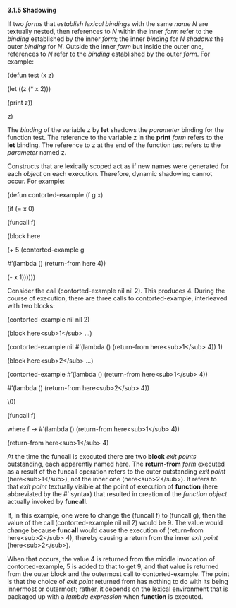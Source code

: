 **3.1.5 Shadowing** 

If two *forms* that *establish lexical bindings* with the same *name N* are textually nested, then references to *N* within the inner *form* refer to the *binding* established by the inner *form*; the inner *binding* for *N shadows* the outer *binding* for *N*. Outside the inner *form* but inside the outer one, references to *N* refer to the *binding* established by the outer *form*. For example: 

(defun test (x z) 

(let ((z (\* x 2))) 

(print z)) 

z) 

The *binding* of the variable z by **let** shadows the *parameter* binding for the function test. The reference to the variable z in the **print** *form* refers to the **let** binding. The reference to z at the end of the function test refers to the *parameter* named z. 

Constructs that are lexically scoped act as if new names were generated for each *object* on each execution. Therefore, dynamic shadowing cannot occur. For example: 

(defun contorted-example (f g x) 

(if (= x 0) 

(funcall f) 

(block here 

(+ 5 (contorted-example g 

#’(lambda () (return-from here 4)) 

(- x 1)))))) 

Consider the call (contorted-example nil nil 2). This produces 4. During the course of execution, there are three calls to contorted-example, interleaved with two blocks: 

(contorted-example nil nil 2) 

(block here\<sub\>1\</sub\> ...) 

(contorted-example nil #’(lambda () (return-from here\<sub\>1\</sub\> 4)) 1) 

(block here\<sub\>2\</sub\> ...) 

(contorted-example #’(lambda () (return-from here\<sub\>1\</sub\> 4)) 

#’(lambda () (return-from here\<sub\>2\</sub\> 4)) 

\0) 

(funcall f) 

where f *→* #’(lambda () (return-from here\<sub\>1\</sub\> 4))  



(return-from here\<sub\>1\</sub\> 4) 

At the time the funcall is executed there are two **block** *exit points* outstanding, each apparently named here. The **return-from** *form* executed as a result of the funcall operation refers to the outer outstanding *exit point* (here\<sub\>1\</sub\>), not the inner one (here\<sub\>2\</sub\>). It refers to that *exit point* textually visible at the point of execution of **function** (here abbreviated by the #’ syntax) that resulted in creation of the *function object* actually invoked by **funcall**. 

If, in this example, one were to change the (funcall f) to (funcall g), then the value of the call (contorted-example nil nil 2) would be 9. The value would change because **funcall** would cause the execution of (return-from here\<sub\>2\</sub\> 4), thereby causing a return from the inner *exit point* (here\<sub\>2\</sub\>). 

When that occurs, the value 4 is returned from the middle invocation of contorted-example, 5 is added to that to get 9, and that value is returned from the outer block and the outermost call to contorted-example. The point is that the choice of *exit point* returned from has nothing to do with its being innermost or outermost; rather, it depends on the lexical environment that is packaged up with a *lambda expression* when **function** is executed. 

